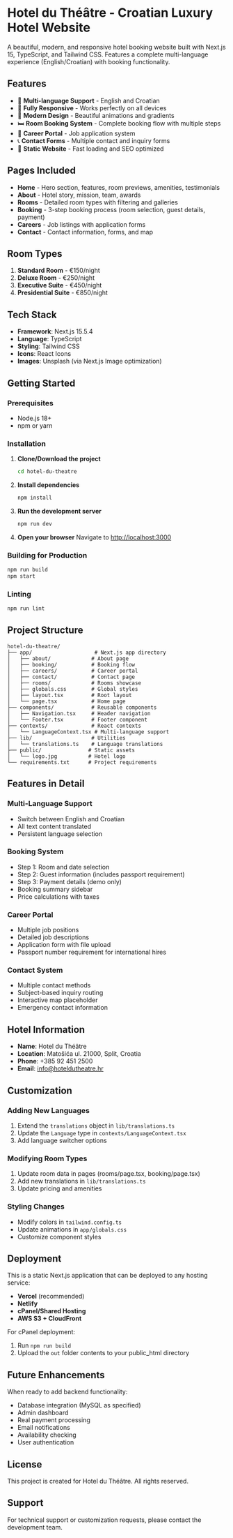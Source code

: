 # Hotel du Théâtre - Croatian Luxury Hotel Website

A beautiful, modern, and responsive hotel booking website built with Next.js 15, TypeScript, and Tailwind CSS. Features a complete multi-language experience (English/Croatian) with booking functionality.

## Features

- 🏨 **Multi-language Support** - English and Croatian
- 📱 **Fully Responsive** - Works perfectly on all devices
- 🎨 **Modern Design** - Beautiful animations and gradients
- 🛏️ **Room Booking System** - Complete booking flow with multiple steps
- 💼 **Career Portal** - Job application system
- 📞 **Contact Forms** - Multiple contact and inquiry forms
- 🌟 **Static Website** - Fast loading and SEO optimized

## Pages Included

- **Home** - Hero section, features, room previews, amenities, testimonials
- **About** - Hotel story, mission, team, awards
- **Rooms** - Detailed room types with filtering and galleries
- **Booking** - 3-step booking process (room selection, guest details, payment)
- **Careers** - Job listings with application forms
- **Contact** - Contact information, forms, and map

## Room Types

1. **Standard Room** - €150/night
2. **Deluxe Room** - €250/night
3. **Executive Suite** - €450/night
4. **Presidential Suite** - €850/night

## Tech Stack

- **Framework**: Next.js 15.5.4
- **Language**: TypeScript
- **Styling**: Tailwind CSS
- **Icons**: React Icons
- **Images**: Unsplash (via Next.js Image optimization)

## Getting Started

### Prerequisites

- Node.js 18+
- npm or yarn

### Installation

1. **Clone/Download the project**
   ```bash
   cd hotel-du-theatre
   ```

2. **Install dependencies**
   ```bash
   npm install
   ```

3. **Run the development server**
   ```bash
   npm run dev
   ```

4. **Open your browser**
   Navigate to [http://localhost:3000](http://localhost:3000)

### Building for Production

```bash
npm run build
npm start
```

### Linting

```bash
npm run lint
```

## Project Structure

```
hotel-du-theatre/
├── app/                    # Next.js app directory
│   ├── about/             # About page
│   ├── booking/           # Booking flow
│   ├── careers/           # Career portal
│   ├── contact/           # Contact page
│   ├── rooms/             # Rooms showcase
│   ├── globals.css        # Global styles
│   ├── layout.tsx         # Root layout
│   └── page.tsx           # Home page
├── components/            # Reusable components
│   ├── Navigation.tsx     # Header navigation
│   └── Footer.tsx         # Footer component
├── contexts/              # React contexts
│   └── LanguageContext.tsx # Multi-language support
├── lib/                   # Utilities
│   └── translations.ts    # Language translations
├── public/               # Static assets
│   └── logo.jpg          # Hotel logo
└── requirements.txt      # Project requirements
```

## Features in Detail

### Multi-Language Support
- Switch between English and Croatian
- All text content translated
- Persistent language selection

### Booking System
- Step 1: Room and date selection
- Step 2: Guest information (includes passport requirement)
- Step 3: Payment details (demo only)
- Booking summary sidebar
- Price calculations with taxes

### Career Portal
- Multiple job positions
- Detailed job descriptions
- Application form with file upload
- Passport number requirement for international hires

### Contact System
- Multiple contact methods
- Subject-based inquiry routing
- Interactive map placeholder
- Emergency contact information

## Hotel Information

- **Name**: Hotel du Théâtre
- **Location**: Matošića ul. 21000, Split, Croatia
- **Phone**: +385 92 451 2500
- **Email**: info@hoteldutheatre.hr

## Customization

### Adding New Languages
1. Extend the `translations` object in `lib/translations.ts`
2. Update the `Language` type in `contexts/LanguageContext.tsx`
3. Add language switcher options

### Modifying Room Types
1. Update room data in pages (rooms/page.tsx, booking/page.tsx)
2. Add new translations in `lib/translations.ts`
3. Update pricing and amenities

### Styling Changes
- Modify colors in `tailwind.config.ts`
- Update animations in `app/globals.css`
- Customize component styles

## Deployment

This is a static Next.js application that can be deployed to any hosting service:

- **Vercel** (recommended)
- **Netlify**
- **cPanel/Shared Hosting**
- **AWS S3 + CloudFront**

For cPanel deployment:
1. Run `npm run build`
2. Upload the `out` folder contents to your public_html directory

## Future Enhancements

When ready to add backend functionality:

- Database integration (MySQL as specified)
- Admin dashboard
- Real payment processing
- Email notifications
- Availability checking
- User authentication

## License

This project is created for Hotel du Théâtre. All rights reserved.

## Support

For technical support or customization requests, please contact the development team.